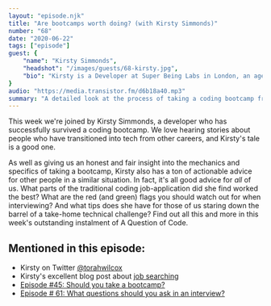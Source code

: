 ```yaml
---
layout: "episode.njk"
title: "Are bootcamps worth doing? (with Kirsty Simmonds)"
number: "68"
date: "2020-06-22"
tags: ["episode"]
guest: {
    "name": "Kirsty Simmonds",
    "headshot": "/images/guests/68-kirsty.jpg",
    "bio": "Kirsty is a Developer at Super Being Labs in London, an agency that builds products primarily for the charity sector."
}
audio: "https://media.transistor.fm/d6b18a40.mp3"
summary: "A detailed look at the process of taking a coding bootcamp from someone who has actually done it."
---
```


This week we're joined by Kirsty Simmonds, a developer who has successfully survived a coding bootcamp. We love hearing stories about people who have transitioned into tech from other careers, and Kirsty's tale is a good one.

As well as giving us an honest and fair insight into the mechanics and specifics of taking a bootcamp, Kirsty also has a ton of actionable advice for other people in a similar situation. In fact, it's all good advice for *all* of us. What parts of the traditional coding job-application did she find worked the best? What are the red (and green) flags you should watch out for when interviewing? And what tips does she have for those of us staring down the barrel of a take-home technical challenge? Find out all this and more in this week's outstanding instalment of A Question of Code.

## Mentioned in this episode:

* Kirsty on Twitter [@torahwilcox](https://twitter.com/torahwilcox)
* Kirsty's excellent blog post about [job searching](https://www.thefragehaver.com/posts/jobsearch/)
* [Episode #45: Should you take a bootcamp?](https://aquestionofcode.com/45-should-you-take-a-bootcamp/)
* [Episode # 61: What questions should you ask in an interview?](https://aquestionofcode.com/61-what-questions-should-you-ask-in-an-interview/)